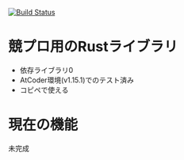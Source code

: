 [![Build Status](https://travis-ci.org/kgtkr/procon-lib-rs.svg?branch=master)](https://travis-ci.org/kgtkr/procon-lib-rs)
# 競プロ用のRustライブラリ
* 依存ライブラリ0
* AtCoder環境(v1.15.1)でのテスト済み
* コピペで使える

# 現在の機能
未完成